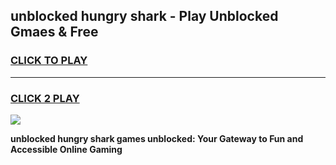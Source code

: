 
## unblocked hungry shark - Play Unblocked Gmaes & Free
<h3>
<a href="https://news.freeplayer.one?title=unblocked_hungry_shark&ref=16F">CLICK TO PLAY</a></h3>
<hr>

<h3>
<a href="https://news.freeplayer.one?title=unblocked_hungry_shark&ref=16F">CLICK 2 PLAY</a>
  
</h3>

<a href="https://news.freeplayer.one?title=unblocked_hungry_shark&ref=16F/"><img src="https://clearcache.store/games.png"></a>


**unblocked hungry shark games unblocked: Your Gateway to Fun and Accessible Online Gaming**
